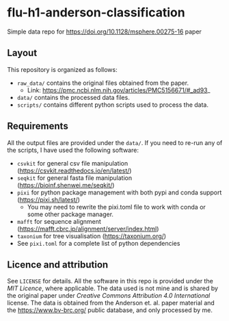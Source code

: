 # flu-h1-anderson-classification
Simple data repo for https://doi.org/10.1128/msphere.00275-16 paper


## Layout

This repository is organized as follows:

- `raw_data/` contains the original files obtained from the paper.
    - Link: https://pmc.ncbi.nlm.nih.gov/articles/PMC5156671/#_ad93_
- `data/` contains the processed data files.
- `scripts/` contains different python scripts used to process the data.

## Requirements

All the output files are provided under the `data/`.
If you need to re-run any of the scripts, I have used the following software:
- `csvkit` for general csv file manipulation (https://csvkit.readthedocs.io/en/latest/)
- `seqkit` for general fasta file manipulation (https://bioinf.shenwei.me/seqkit/)
- `pixi` for python package management with both pypi and conda support (https://pixi.sh/latest/)
    - You may need to rewrite the pixi.toml file to work with conda or some other package manager.
- `mafft` for sequence alignment (https://mafft.cbrc.jp/alignment/server/index.html)
- `taxonium` for tree visualisation (https://taxonium.org/)
- See `pixi.toml` for a complete list of python dependencies


## Licence and attribution

See `LICENSE` for details.
All the software in this repo is provided under the *MIT Licence*, where applicable.
The data used is not mine and is shared by the original paper under *Creative Commons Attribution 4.0 International*
license. The data is obtained from the Anderson et. al. paper material and the https://www.bv-brc.org/
public database, and only processed by me.